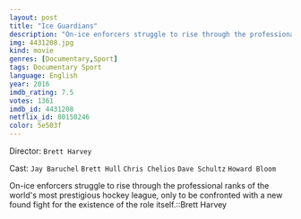 ```yaml
---
layout: post
title: "Ice Guardians"
description: "On-ice enforcers struggle to rise through the professional ranks of the world's most prestigious hockey league, only to be confronted with a new found fight for the existence of the role itself.::Brett Harvey.."
img: 4431208.jpg
kind: movie
genres: [Documentary,Sport]
tags: Documentary Sport 
language: English
year: 2016
imdb_rating: 7.5
votes: 1361
imdb_id: 4431208
netflix_id: 80150246
color: 5e503f
---
```

Director: `Brett Harvey`  

Cast: `Jay Baruchel` `Brett Hull` `Chris Chelios` `Dave Schultz` `Howard Bloom` 

On-ice enforcers struggle to rise through the professional ranks of the world's most prestigious hockey league, only to be confronted with a new found fight for the existence of the role itself.::Brett Harvey
